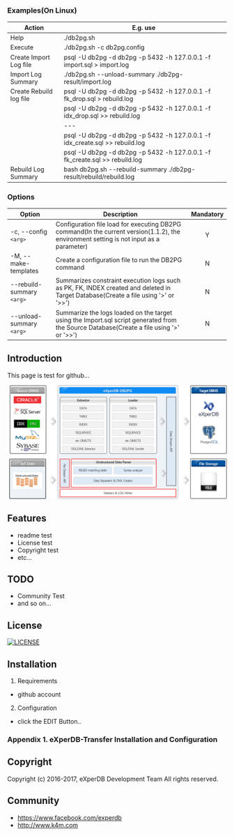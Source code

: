 ### Examples(On Linux)
|Action|E.g. use|
|-|-|
|Help|./db2pg.sh|
|Execute|./db2pg.sh -c db2pg.config|
|Create Import Log file|psql -U db2pg -d db2pg -p 5432 -h 127.0.0.1 -f import.sql  > import.log|
|Import Log Summary|./db2pg.sh --unload-summary ./db2pg-result/import.log                                        |
|Create Rebuild log file|psql -U db2pg -d db2pg -p 5432 -h 127.0.0.1 -f fk_drop.sql > rebuild.log|
||psql -U db2pg -d db2pg -p 5432 -h 127.0.0.1 -f idx_drop.sql >> rebuild.log|
||---|
||psql -U db2pg -d db2pg -p 5432 -h 127.0.0.1 -f idx_create.sql >> rebuild.log|
||psql -U db2pg -d db2pg -p 5432 -h 127.0.0.1 -f fk_create.sql >> rebuild.log|
|Rebuild Log Summary|bash db2pg.sh --rebuild-summary ./db2pg-result/rebuild/rebuild.log|




### Options
|Option|Description|Mandatory|
|----------|--------|:----:|
|-c, --config `<arg>`|Configuration file load for executing DB2PG command(In the current version(1.1.2), the environment setting is not input as a parameter)|Y|
|-M, --make-templates|Create a configuration file to run the DB2PG command|N|
|--rebuild-summary `<arg>`|Summarizes constraint execution logs such as PK, FK, INDEX created and deleted in Target Database(Create a file using '>' or '>>')|N|
|--unload-summary `<arg>`|Summarize the logs loaded on the target using the Import.sql script generated from the Source Database(Create a file using '>' or '>>')|N|
  



## Introduction
This page is test for github... 

![](./Images/DB2PG_Architecture.png "eXperDB-Management Dashboard")

## Features
* readme test
* License test
* Copyright test
* etc...


## TODO
* Community Test
* and so on...





## License
[![LICENSE](https://img.shields.io/bugzilla/996038.svg)](https://github.com/experdb/eXperDB-Management/blob/master/LICENSE)


## Installation
1. Requirements
- github account

2. Configuration
- click the EDIT Button..

### Appendix 1. eXperDB-Transfer Installation and Configuration


## Copyright
Copyright (c) 2016-2017, eXperDB Development Team
All rights reserved.


## Community
* https://www.facebook.com/experdb
* http://www.k4m.com







